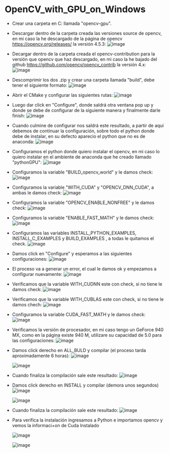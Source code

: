 # OpenCV_with_GPU_on_Windows

- Crear una carpeta en C: llamada "opencv-gpu".

- Descargar dentro de la carpeta creada las versiones source de opencv, en mi caso la he descargado de la página de opencv https://opencv.org/releases/ la versión 4.5.3:
  ![image](https://user-images.githubusercontent.com/31372472/140824898-047988e4-e6d6-4b3b-99b5-c84e4435d910.png)

- Decargar dentro de la carpeta creada el opencv-contribution para la versión que opencv que haz descargado, en mi caso la he bajado del github https://github.com/opencv/opencv_contrib la versión 4.x:
  ![image](https://user-images.githubusercontent.com/31372472/140825775-848b900f-6758-48ca-a642-dcd7d4366985.png)

- Descomprimir los dos .zip y crear una carpeta llamada "build", debe tener el siguiente formato:
  ![image](https://user-images.githubusercontent.com/31372472/140826316-1e91f286-9fdc-4a20-a1a6-0b0470ca07a5.png)

- Abrir el CMake y configurar las siguientes rutas:
  ![image](https://user-images.githubusercontent.com/31372472/140827697-0b1963e9-939d-4474-b79e-4a46dee8b8c3.png)
  
- Luego dar click en "Configure", donde saldrá otra ventana pop up y donde se debe de configurar de la siguiente manera y finalmente darle finish:
  ![image](https://user-images.githubusercontent.com/31372472/140828744-5fb4cc0a-80b5-4459-919f-8a3805a2833b.png)
  
- Cuando culmine de configurar nos saldrá este resultado, a partir de aquí debemos de continuar la configuración, sobre todo el python donde debe de instalar, en su defecto aparecio el python que no es de anaconda:
  ![image](https://user-images.githubusercontent.com/31372472/140830463-f4d44ba7-cabf-41b1-aba5-8e916dd2b3f7.png)
  
- Configuramos el python donde quiero instalar el opencv, en mi caso lo quiero instalar en el ambiente de anaconda que he creado llamado "pythonGPU":
  ![image](https://user-images.githubusercontent.com/31372472/140833069-696c0814-8590-4f93-ae0e-66f4ca0c66d3.png)

- Configuramos la variable "BUILD_opencv_world" y le damos check:
  ![image](https://user-images.githubusercontent.com/31372472/140833162-9b6b40f3-c0f4-4e3f-9522-89d1810f2d2d.png)

- Configuramos la variable "WITH_CUDA" y "OPENCV_DNN_CUDA", a ambas le damos check:
  ![image](https://user-images.githubusercontent.com/31372472/140833972-20f9228a-1564-4223-b411-e164a329ce37.png)

- Configuramos la variable "OPENCV_ENABLE_NONFREE" y le damos check:
  ![image](https://user-images.githubusercontent.com/31372472/140834467-1aacfcc8-6381-4c51-a2d3-72cb21a139c9.png)

- Configuramos la variable "ENABLE_FAST_MATH" y le damos check:
  ![image](https://user-images.githubusercontent.com/31372472/140834953-bf84979c-ed9b-4552-b730-2b43e7a14f9e.png)

- Configuramos las variables INSTALL_PYTHON_EXAMPLES, INSTALL_C_EXAMPLES y BUILD_EXAMPLES , a todas le quitamos el check.
  ![image](https://user-images.githubusercontent.com/31372472/140835620-5c1d1f02-fb07-4c5f-9e9f-bf765fabbace.png)

- Damos click en "Configure" y esperamos a las siguientes configuraciones:
  ![image](https://user-images.githubusercontent.com/31372472/140836326-e49bf59c-fb2e-4a3a-a5bc-f4b44501dc1d.png)
  
- El proceso va a generar un error, el cual le damos ok y empezamos a configurar nuevamente:
  ![image](https://user-images.githubusercontent.com/31372472/140836596-8339ecfb-1d40-4303-9bbf-fa1d01a163ef.png)

- Verificamos que la variable WITH_CUDNN este con check, si no tiene le damos check:
  ![image](https://user-images.githubusercontent.com/31372472/140837001-0128ce2d-d97c-447b-8473-ec7b7f3dd4c6.png)

- Verificamos que la variable WITH_CUBLAS este con check, si no tiene le damos chech:
  ![image](https://user-images.githubusercontent.com/31372472/140837488-ac193bc0-01dc-48ab-9206-808fb9ba70fb.png)

- Configuramos la variable CUDA_FAST_MATH y le damos check:
  ![image](https://user-images.githubusercontent.com/31372472/140837626-eddff181-c23a-4d27-b7e8-1bad06565ca4.png)






- Verificamos la versión de procesador, en mi caso tengo un GeForce 940 MX, como en la página existe 940 M, utilizare su capacidad de 5.0 para las configuraciones:
  ![image](https://user-images.githubusercontent.com/31372472/140633626-37af1847-ab9e-42f1-8e47-d63b965f8302.png)
 
- Damos click derecho en ALL_BULD y compilar (el proceso tarda aproximadamente 6 horas):
  ![image](https://user-images.githubusercontent.com/31372472/140610569-54ca4014-89c5-4489-a451-325b817f95f2.png)

  ![image](https://user-images.githubusercontent.com/31372472/140610622-14cb59a9-01f0-402f-a372-185cdf8d76eb.png)

- Cuando finaliza la compilación sale este resultado:
  ![image](https://user-images.githubusercontent.com/31372472/140610516-358ccfea-1b20-4239-b456-156e88fd12e0.png)

- Damos click derecho en INSTALL y compilar (demora unos segundos)
  ![image](https://user-images.githubusercontent.com/31372472/140618123-b003bc68-ec60-46c7-85b9-fca17560903f.png)

  ![image](https://user-images.githubusercontent.com/31372472/140618146-38e5d562-8881-47cb-9ed1-5a2f3ee3c27b.png)

- Cuando finaliza la compilación sale este resultado:
  ![image](https://user-images.githubusercontent.com/31372472/140784906-21e049c6-5bfe-4ef0-b74f-d37bf93c2914.png)
  
- Para verifica la instalación ingresamos a Python e importamos opencv y vemos la informaci+on de Cuda Instalado

  ![image](https://user-images.githubusercontent.com/31372472/140645225-ab7ed305-a844-404a-840a-a9d77599aeb8.png)
  
  ![image](https://user-images.githubusercontent.com/31372472/140645261-5d8d7493-fcc7-4e69-961f-e3bf016114f7.png)
